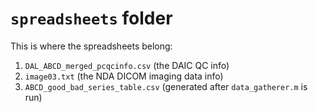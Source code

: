 # `spreadsheets` folder

This is where the spreadsheets belong:

1. `DAL_ABCD_merged_pcqcinfo.csv` (the DAIC QC info)
1. `image03.txt` (the NDA DICOM imaging data info)
1. `ABCD_good_bad_series_table.csv` (generated after `data_gatherer.m` is run)
